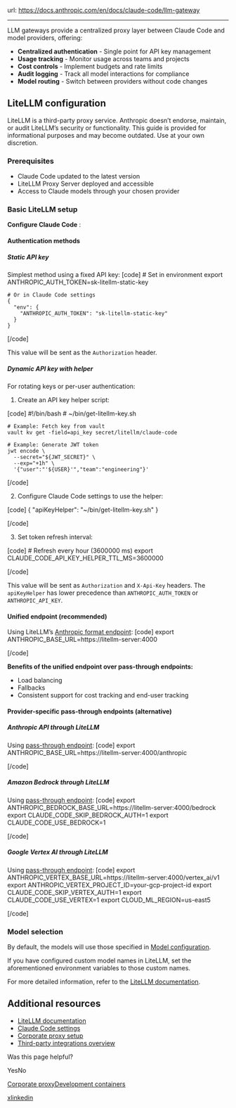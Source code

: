url: https://docs.anthropic.com/en/docs/claude-code/llm-gateway

---

LLM gateways provide a centralized proxy layer between Claude Code and model providers, offering:

  * **Centralized authentication** \- Single point for API key management
  * **Usage tracking** \- Monitor usage across teams and projects
  * **Cost controls** \- Implement budgets and rate limits
  * **Audit logging** \- Track all model interactions for compliance
  * **Model routing** \- Switch between providers without code changes

## LiteLLM configuration

LiteLLM is a third-party proxy service. Anthropic doesn’t endorse, maintain, or audit LiteLLM’s security or functionality. This guide is provided for informational purposes and may become outdated. Use at your own discretion.

### Prerequisites

  * Claude Code updated to the latest version
  * LiteLLM Proxy Server deployed and accessible
  * Access to Claude models through your chosen provider

### Basic LiteLLM setup

**Configure Claude Code** :

#### Authentication methods

##### Static API key

Simplest method using a fixed API key:
[code]
    # Set in environment
    export ANTHROPIC_AUTH_TOKEN=sk-litellm-static-key

    # Or in Claude Code settings
    {
      "env": {
        "ANTHROPIC_AUTH_TOKEN": "sk-litellm-static-key"
      }
    }

[/code]

This value will be sent as the `Authorization` header.

##### Dynamic API key with helper

For rotating keys or per-user authentication:

  1. Create an API key helper script:

[code]
    #!/bin/bash
    # ~/bin/get-litellm-key.sh

    # Example: Fetch key from vault
    vault kv get -field=api_key secret/litellm/claude-code

    # Example: Generate JWT token
    jwt encode \
      --secret="${JWT_SECRET}" \
      --exp="+1h" \
      '{"user":"'${USER}'","team":"engineering"}'

[/code]

  2. Configure Claude Code settings to use the helper:

[code]
    {
      "apiKeyHelper": "~/bin/get-litellm-key.sh"
    }

[/code]

  3. Set token refresh interval:

[code]
    # Refresh every hour (3600000 ms)
    export CLAUDE_CODE_API_KEY_HELPER_TTL_MS=3600000

[/code]

This value will be sent as `Authorization` and `X-Api-Key` headers. The `apiKeyHelper` has lower precedence than `ANTHROPIC_AUTH_TOKEN` or `ANTHROPIC_API_KEY`.

#### Unified endpoint \(recommended\)

Using LiteLLM’s [Anthropic format endpoint](https://docs.litellm.ai/docs/anthropic_unified):
[code]
    export ANTHROPIC_BASE_URL=https://litellm-server:4000

[/code]

**Benefits of the unified endpoint over pass-through endpoints:**

  * Load balancing
  * Fallbacks
  * Consistent support for cost tracking and end-user tracking

#### Provider-specific pass-through endpoints \(alternative\)

##### Anthropic API through LiteLLM

Using [pass-through endpoint](https://docs.litellm.ai/docs/pass_through/anthropic_completion):
[code]
    export ANTHROPIC_BASE_URL=https://litellm-server:4000/anthropic

[/code]

##### Amazon Bedrock through LiteLLM

Using [pass-through endpoint](https://docs.litellm.ai/docs/pass_through/bedrock):
[code]
    export ANTHROPIC_BEDROCK_BASE_URL=https://litellm-server:4000/bedrock
    export CLAUDE_CODE_SKIP_BEDROCK_AUTH=1
    export CLAUDE_CODE_USE_BEDROCK=1

[/code]

##### Google Vertex AI through LiteLLM

Using [pass-through endpoint](https://docs.litellm.ai/docs/pass_through/vertex_ai):
[code]
    export ANTHROPIC_VERTEX_BASE_URL=https://litellm-server:4000/vertex_ai/v1
    export ANTHROPIC_VERTEX_PROJECT_ID=your-gcp-project-id
    export CLAUDE_CODE_SKIP_VERTEX_AUTH=1
    export CLAUDE_CODE_USE_VERTEX=1
    export CLOUD_ML_REGION=us-east5

[/code]

### Model selection

By default, the models will use those specified in [Model configuration](/en/docs/claude-code/bedrock-vertex-proxies#model-configuration).

If you have configured custom model names in LiteLLM, set the aforementioned environment variables to those custom names.

For more detailed information, refer to the [LiteLLM documentation](https://docs.litellm.ai/).

## Additional resources

  * [LiteLLM documentation](https://docs.litellm.ai/)
  * [Claude Code settings](/en/docs/claude-code/settings)
  * [Corporate proxy setup](/en/docs/claude-code/corporate-proxy)
  * [Third-party integrations overview](/en/docs/claude-code/third-party-integrations)

Was this page helpful?

YesNo

[Corporate proxy](/en/docs/claude-code/corporate-proxy)[Development containers](/en/docs/claude-code/devcontainer)

[x](https://x.com/AnthropicAI)[linkedin](https://www.linkedin.com/company/anthropicresearch)
